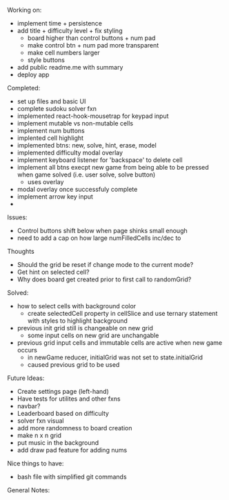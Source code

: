 Working on: 
- implement time + persistence 
- add title + difficulty level + fix styling
    - board higher than control buttons + num pad 
    - make control btn + num pad more transparent
    - make cell numbers larger 
    - style buttons  
- add public readme.me with summary
- deploy app    

Completed:
- set up files and basic UI 
- complete sudoku solver fxn
- implemented react-hook-mousetrap for keypad input 
- implement mutable vs non-mutable cells
- implement num buttons
- implented cell highlight
- implemented btns: new, solve, hint, erase, model
- implemented difficulty modal overlay
- implement keyboard listener for 'backspace' to delete cell
- implement all btns execpt new game from being able to be pressed when game solved (i.e. user solve, solve button)
    - uses overlay
- modal overlay once successfuly complete
- implement arrow key input 
- 

Issues:
- Control buttons shift below when page shinks small enough
- need to add a cap on how large numFilledCells inc/dec to

Thoughts
- Should the grid be reset if change mode to the current mode? 
- Get hint on selected cell?
- Why does board get created prior to first call to randomGrid? 

Solved:
- how to select cells with background color
    - create selectedCell property in cellSlice and use ternary statement with styles to highlight background
- previous init grid still is changeable on new grid 
    - some input cells on new grid are unchangable
- previous grid input cells and immutable cells are active when new game occurs
    - in newGame reducer, initialGrid was not set to state.initialGrid 
    - caused previous grid to be used

Future Ideas:
- Create settings page (left-hand)
- Have tests for utilites and other fxns
- navbar? 
- Leaderboard based on difficulty
- solver fxn visual
- add more randomness to board creation
- make n x n grid 
- put music in the background
- add draw pad feature for adding nums 

Nice things to have: 
- bash file with simplified git commands

General Notes: 